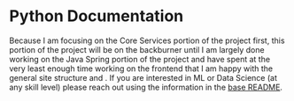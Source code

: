 # Python Documentation
Because I am focusing on the Core Services portion of the project first, this portion of the project will be on the backburner until I am largely done working on the Java Spring portion of the project and have spent at the very least enough time working on the frontend that I am happy with the general site structure and . If you are interested in ML or Data Science (at any skill level) please reach out using the information in the [base README](https://github.com/OWurst/PortfolioProject/tree/main#readme).